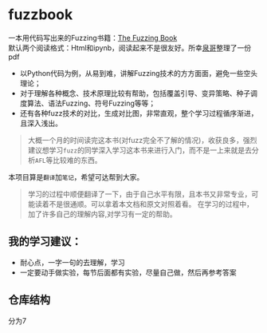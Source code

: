 # fuzzbook
一本用代码写出来的Fuzzing书籍：[The Fuzzing Book](https://www.fuzzingbook.org/)   
默认两个阅读格式：Html和ipynb，阅读起来不是很友好。所幸[泉哥](https://github.com/riusksk)整理了一份pdf  
- 以Python代码为例，从易到难，讲解Fuzzing技术的方方面面，避免一些空头理论；
- 对于理解各种概念、技术原理比较有帮助，包括覆盖引导、变异策略、种子调度算法、语法Fuzzing、符号Fuzzing等等；
- 还有各种fuzz技术的对比，生成对比图，非常直观，整个学习过程循序渐进，且深入浅出。
>大概一个月的时间读完这本书(对fuzz完全不了解的情况)，收获良多，强烈建议想学习`fuzz`的同学深入学习这本书来进行入门，而不是一上来就是去分析`AFL`等比较难的东西。    

本项目算是`翻译`加`笔记`，希望可达帮到大家。

>学习的过程中顺便翻译了一下，由于自己水平有限，且本书又非常专业，可能读着不是很通顺。可以拿着本文档和原文对照着看。
>在学习的过程中，加了许多自己的理解内容,对学习有一定的帮助。

## 我的学习建议：
- 耐心点，一字一句的去理解，学习
- 一定要动手做实验，每节后面都有实验，尽量自己做，然后再参考答案
 

## 仓库结构
分为7



